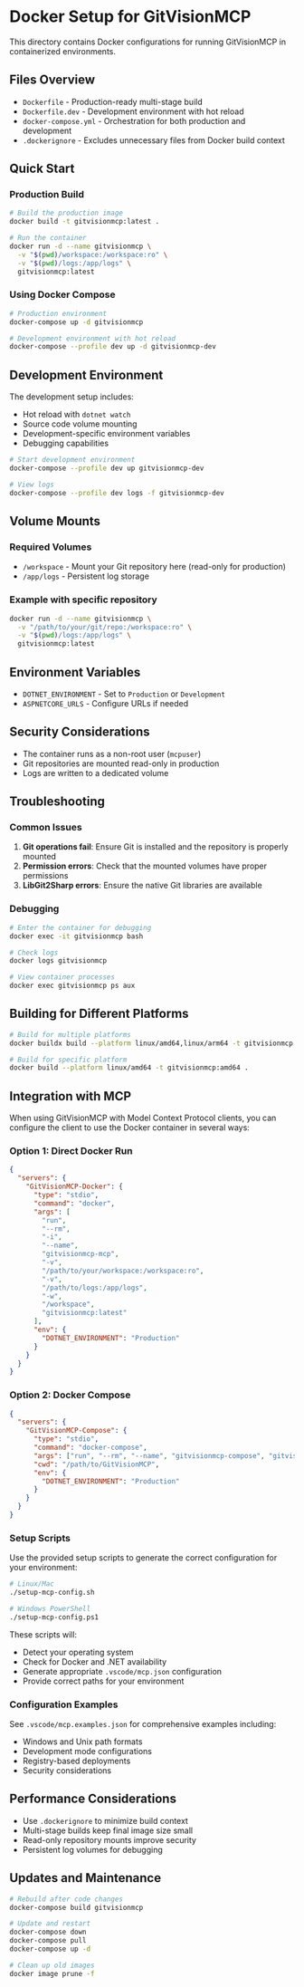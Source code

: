 # Docker Setup for GitVisionMCP

This directory contains Docker configurations for running GitVisionMCP in containerized environments.

## Files Overview

- `Dockerfile` - Production-ready multi-stage build
- `Dockerfile.dev` - Development environment with hot reload
- `docker-compose.yml` - Orchestration for both production and development
- `.dockerignore` - Excludes unnecessary files from Docker build context

## Quick Start

### Production Build

```bash
# Build the production image
docker build -t gitvisionmcp:latest .

# Run the container
docker run -d --name gitvisionmcp \
  -v "$(pwd)/workspace:/workspace:ro" \
  -v "$(pwd)/logs:/app/logs" \
  gitvisionmcp:latest
```

### Using Docker Compose

```bash
# Production environment
docker-compose up -d gitvisionmcp

# Development environment with hot reload
docker-compose --profile dev up -d gitvisionmcp-dev
```

## Development Environment

The development setup includes:

- Hot reload with `dotnet watch`
- Source code volume mounting
- Development-specific environment variables
- Debugging capabilities

```bash
# Start development environment
docker-compose --profile dev up gitvisionmcp-dev

# View logs
docker-compose --profile dev logs -f gitvisionmcp-dev
```

## Volume Mounts

### Required Volumes

- `/workspace` - Mount your Git repository here (read-only for production)
- `/app/logs` - Persistent log storage

### Example with specific repository

```bash
docker run -d --name gitvisionmcp \
  -v "/path/to/your/git/repo:/workspace:ro" \
  -v "$(pwd)/logs:/app/logs" \
  gitvisionmcp:latest
```

## Environment Variables

- `DOTNET_ENVIRONMENT` - Set to `Production` or `Development`
- `ASPNETCORE_URLS` - Configure URLs if needed

## Security Considerations

- The container runs as a non-root user (`mcpuser`)
- Git repositories are mounted read-only in production
- Logs are written to a dedicated volume

## Troubleshooting

### Common Issues

1. **Git operations fail**: Ensure Git is installed and the repository is properly mounted
2. **Permission errors**: Check that the mounted volumes have proper permissions
3. **LibGit2Sharp errors**: Ensure the native Git libraries are available

### Debugging

```bash
# Enter the container for debugging
docker exec -it gitvisionmcp bash

# Check logs
docker logs gitvisionmcp

# View container processes
docker exec gitvisionmcp ps aux
```

## Building for Different Platforms

```bash
# Build for multiple platforms
docker buildx build --platform linux/amd64,linux/arm64 -t gitvisionmcp:latest .

# Build for specific platform
docker build --platform linux/amd64 -t gitvisionmcp:amd64 .
```

## Integration with MCP

When using GitVisionMCP with Model Context Protocol clients, you can configure the client to use the Docker container in several ways:

### Option 1: Direct Docker Run

```json
{
  "servers": {
    "GitVisionMCP-Docker": {
      "type": "stdio",
      "command": "docker",
      "args": [
        "run",
        "--rm",
        "-i",
        "--name",
        "gitvisionmcp-mcp",
        "-v",
        "/path/to/your/workspace:/workspace:ro",
        "-v",
        "/path/to/logs:/app/logs",
        "-w",
        "/workspace",
        "gitvisionmcp:latest"
      ],
      "env": {
        "DOTNET_ENVIRONMENT": "Production"
      }
    }
  }
}
```

### Option 2: Docker Compose

```json
{
  "servers": {
    "GitVisionMCP-Compose": {
      "type": "stdio",
      "command": "docker-compose",
      "args": ["run", "--rm", "--name", "gitvisionmcp-compose", "gitvisionmcp"],
      "cwd": "/path/to/GitVisionMCP",
      "env": {
        "DOTNET_ENVIRONMENT": "Production"
      }
    }
  }
}
```

### Setup Scripts

Use the provided setup scripts to generate the correct configuration for your environment:

```bash
# Linux/Mac
./setup-mcp-config.sh

# Windows PowerShell
./setup-mcp-config.ps1
```

These scripts will:

- Detect your operating system
- Check for Docker and .NET availability
- Generate appropriate `.vscode/mcp.json` configuration
- Provide correct paths for your environment

### Configuration Examples

See `.vscode/mcp.examples.json` for comprehensive examples including:

- Windows and Unix path formats
- Development mode configurations
- Registry-based deployments
- Security considerations

## Performance Considerations

- Use `.dockerignore` to minimize build context
- Multi-stage builds keep final image size small
- Read-only repository mounts improve security
- Persistent log volumes for debugging

## Updates and Maintenance

```bash
# Rebuild after code changes
docker-compose build gitvisionmcp

# Update and restart
docker-compose down
docker-compose pull
docker-compose up -d

# Clean up old images
docker image prune -f
```
